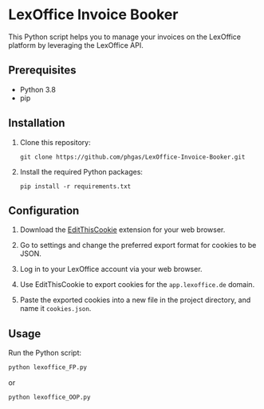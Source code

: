 # LexOffice Invoice Booker

This Python script helps you to manage your invoices on the LexOffice platform by leveraging the LexOffice API.

## Prerequisites

- Python 3.8
- pip

## Installation

1. Clone this repository:

    ```
    git clone https://github.com/phgas/LexOffice-Invoice-Booker.git
    ```

2. Install the required Python packages:

    ```
    pip install -r requirements.txt
    ```

## Configuration

1. Download the [EditThisCookie](https://chrome.google.com/webstore/detail/editthiscookie/fngmhnnpilhplaeedifhccceomclgfbg) extension for your web browser.

2. Go to settings and change the preferred export format for cookies to be JSON.

3. Log in to your LexOffice account via your web browser.

4. Use EditThisCookie to export cookies for the `app.lexoffice.de` domain. 

5. Paste the exported cookies into a new file in the project directory, and name it `cookies.json`.

## Usage

Run the Python script:

```bash
python lexoffice_FP.py
```
or 
```bash
python lexoffice_OOP.py
```